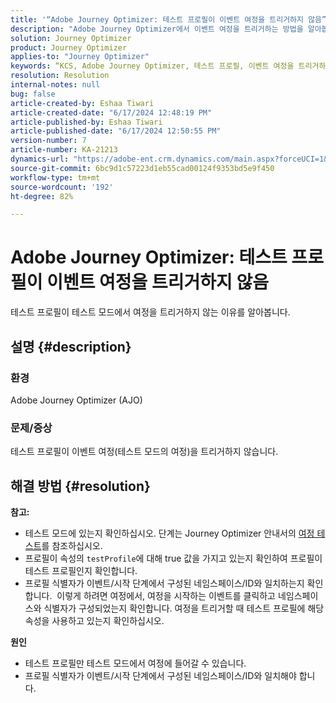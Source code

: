 ```yaml
---
title: '“Adobe Journey Optimizer: 테스트 프로필이 이벤트 여정을 트리거하지 않음”'
description: "Adobe Journey Optimizer에서 이벤트 여정을 트리거하는 방법을 알아봅니다."
solution: Journey Optimizer
product: Journey Optimizer
applies-to: "Journey Optimizer"
keywords: “KCS, Adobe Journey Optimizer, 테스트 프로필, 이벤트 여정을 트리거하지 않음, AJO”
resolution: Resolution
internal-notes: null
bug: false
article-created-by: Eshaa Tiwari
article-created-date: "6/17/2024 12:48:19 PM"
article-published-by: Eshaa Tiwari
article-published-date: "6/17/2024 12:50:55 PM"
version-number: 7
article-number: KA-21213
dynamics-url: "https://adobe-ent.crm.dynamics.com/main.aspx?forceUCI=1&pagetype=entityrecord&etn=knowledgearticle&id=eb870bdd-a72c-ef11-840a-6045bd029b18"
source-git-commit: 6bc9d1c57223d1eb55cad00124f9353bd5e9f450
workflow-type: tm+mt
source-wordcount: '192'
ht-degree: 82%

---
```


# Adobe Journey Optimizer: 테스트 프로필이 이벤트 여정을 트리거하지 않음


테스트 프로필이 테스트 모드에서 여정을 트리거하지 않는 이유를 알아봅니다.

## 설명 {#description}


### <b>환경</b>

Adobe Journey Optimizer (AJO)

### <b>문제/증상</b>

테스트 프로필이 이벤트 여정(테스트 모드의 여정)을 트리거하지 않습니다.


## 해결 방법 {#resolution}

<b>참고:</b>
- 테스트 모드에 있는지 확인하십시오. 단계는 Journey Optimizer 안내서의 [여정 테스트](https://experienceleague.adobe.com/docs/journey-optimizer/using/orchestrate-journeys/create-journey/testing-the-journey.html?lang=ko-KR)를 참조하십시오.
- 프로필이 속성의 `testProfile`에 대해 true 값을 가지고 있는지 확인하여 프로필이 테스트 프로필인지 확인합니다.
- 프로필 식별자가 이벤트/시작 단계에서 구성된 네임스페이스/ID와 일치하는지 확인합니다.  이렇게 하려면 여정에서, 여정을 시작하는 이벤트를 클릭하고 네임스페이스와 식별자가 구성되었는지 확인합니다. 여정을 트리거할 때 테스트 프로필에 해당 속성을 사용하고 있는지 확인하십시오.

<b>원인</b>
- 테스트 프로필만 테스트 모드에서 여정에 들어갈 수 있습니다.
- 프로필 식별자가 이벤트/시작 단계에서 구성된 네임스페이스/ID와 일치해야 합니다.

